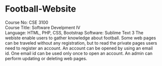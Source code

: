 # Football-Website
Course No: CSE 3100<br> Course Title: Software Develpment IV<br> Language: HTML, PHP, CSS, Bootstrap Software: Sublime Text 3
The webiste enable users to gather knowledge about football. Some web pages can be traveled without any registration, but to read the 
private pages users need to register an account. An account can be opened by using an email id. One email id can be used only once to open an account.
An admin can perform updating or deleting web pages. 
